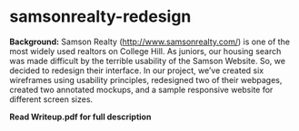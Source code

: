 # samsonrealty-redesign

**Background:**
Samson Realty (http://www.samsonrealty.com/) is one of the most widely used realtors on College Hill. As juniors, our housing search was made difficult by the terrible usability of the Samson Website. So, we decided to redesign their interface. In our project, we’ve created six wireframes using usability principles, redesigned two of their webpages, created two annotated mockups, and a sample responsive website for different screen sizes.

**Read Writeup.pdf for full description**
